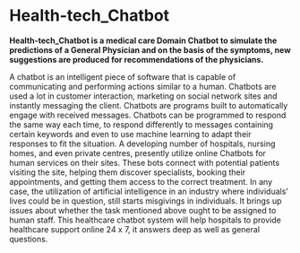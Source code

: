 # Health-tech_Chatbot
**Health-tech_Chatbot is a medical care Domain Chatbot to simulate the predictions of a General Physician and on the basis of the symptoms, new suggestions are produced for recommendations of the physicians.**


A chatbot is an intelligent piece of software that is capable of communicating and performing actions similar to a human. Chatbots are used a lot in customer interaction, marketing on social network sites and instantly messaging the client. Chatbots are programs built to automatically engage with received messages. Chatbots can be programmed to respond the same way each time, to respond differently to messages containing certain keywords and even to use machine learning to adapt their responses to fit the situation. A developing number of hospitals, nursing homes, and even private centres, presently utilize online Chatbots for human services on their sites. These bots connect with potential patients visiting the site, helping them discover specialists, booking their appointments, and getting them access to the correct treatment. In any case, the utilization of artificial intelligence in an industry where individuals’ lives could be in question, still starts misgivings in individuals. It brings up issues about whether the task mentioned above ought to be assigned to human staff. This healthcare chatbot system will help hospitals to provide healthcare support online 24 x 7, it answers deep as well as general questions. 
